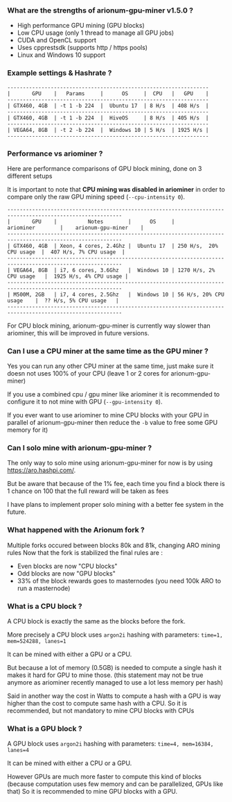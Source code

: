 ### What are the strengths of arionum-gpu-miner v1.5.0 ?

* High performance GPU mining (GPU blocks)
* Low CPU usage (only 1 thread to manage all GPU jobs)
* CUDA and OpenCL support
* Uses cpprestsdk (supports http / https pools)
* Linux and Windows 10 support

### Example settings & Hashrate ?

    -----------------------------------------------------------------
    |       GPU    |   Params     |      OS     |  CPU   |   GPU    |
    -----------------------------------------------------------------
    | GTX460, 4GB  | -t 1 -b 224  |  Ubuntu 17  | 8 H/s  | 408 H/s  |
	-----------------------------------------------------------------
	| GTX460, 4GB  | -t 1 -b 224  |  HiveOS     | 8 H/s  | 405 H/s  |
    -----------------------------------------------------------------
    | VEGA64, 8GB  | -t 2 -b 224  |  Windows 10 | 5 H/s  | 1925 H/s |
    -----------------------------------------------------------------

### Performance vs ariominer ?

Here are performance comparisons of GPU block mining, done on 3 different setups

It is important to note that **CPU mining was disabled in ariominer** in order to compare only the raw GPU mining speed (`--cpu-intensity 0`).

    -----------------------------------------------------------------------------------------------------------
    |       GPU    |          Notes        |      OS     |         ariominer        |    arionum-gpu-miner    |
    -----------------------------------------------------------------------------------------------------------
    | GTX460, 4GB  | Xeon, 4 cores, 2.4Ghz |  Ubuntu 17  | 250 H/s,  20% CPU usage  |  407 H/s, 7% CPU usage  |
    -----------------------------------------------------------------------------------------------------------
    | VEGA64, 8GB  | i7, 6 cores, 3.6Ghz   |  Windows 10 | 1270 H/s, 2% CPU usage   |  1925 H/s, 4% CPU usage |
    -----------------------------------------------------------------------------------------------------------
    | M500M, 2GB   | i7, 4 cores, 2.5Ghz   |  Windows 10 | 56 H/s, 20% CPU usage    |  ?? H/s, 5% CPU usage   |
    -----------------------------------------------------------------------------------------------------------

For CPU block mining, arionum-gpu-miner is currently way slower than ariominer, this will be improved in future versions.

### Can I use a CPU miner at the same time as the GPU miner ?

Yes you can run any other CPU miner at the same time, just make sure it doesn not uses 100% of your CPU (leave 1 or 2 cores for arionum-gpu-miner)

If you use a combined cpu / gpu miner like ariominer it is recommended to configure it to not mine with GPU (``--gpu-intensity 0``).

If you ever want to use ariominer to mine CPU blocks with your GPU in parallel of arionum-gpu-miner then reduce the `-b` value to free some GPU memory for it)

### Can I solo mine with arionum-gpu-miner ?

The only way to solo mine using arionum-gpu-miner for now is by using https://aro.hashpi.com/.

But be aware that because of the 1% fee, each time you find a block there is 1 chance on 100 that the full reward will be taken as fees

I have plans to implement proper solo mining with a better fee system in the future.

### What happened with the Arionum fork ?

Multiple forks occured between blocks 80k and 81k, changing ARO mining rules
Now that the fork is stabilized the final rules are : 

  * Even blocks are now "CPU blocks"
  * Odd blocks are now "GPU blocks"
  * 33% of the block rewards goes to masternodes (you need 100k ARO to run a masternode)

### What is a CPU block ?

A CPU block is exactly the same as the blocks before the fork.

More precisely a CPU block uses `argon2i` hashing with parameters: `time=1, mem=524288, lanes=1`

It can be mined with either a GPU or a CPU.

But because a lot of memory (0.5GB) is needed to compute a single hash it makes it hard for GPU to mine those.
(this statement may not be true anymore as ariominer recently managed to use a lot less memory per hash)

Said in another way the cost in Watts to compute a hash with a GPU is way higher than the cost to compute same hash with a CPU.
So it is recommended, but not mandatory to mine CPU blocks with CPUs

### What is a GPU block ?

A GPU block uses `argon2i` hashing with parameters: `time=4, mem=16384, lanes=4`

It can be mined with either a CPU or a GPU.

However GPUs are much more faster to compute this kind of blocks (because computation uses few memory and can be parallelized, GPUs like that)
So it is recommended to mine GPU blocks with a GPU.

